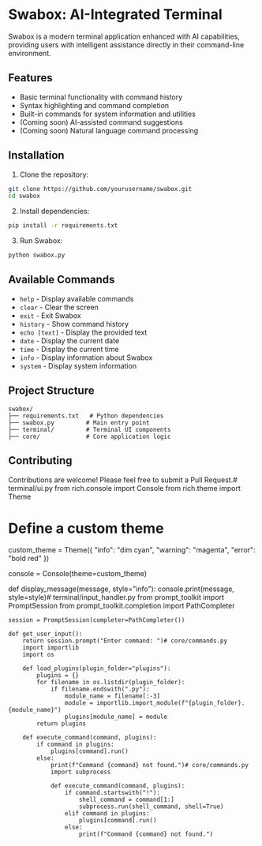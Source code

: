 # Swabox: AI-Integrated Terminal

Swabox is a modern terminal application enhanced with AI capabilities, providing users with intelligent assistance directly in their command-line environment.

## Features

- Basic terminal functionality with command history
- Syntax highlighting and command completion
- Built-in commands for system information and utilities
- (Coming soon) AI-assisted command suggestions
- (Coming soon) Natural language command processing

## Installation

1. Clone the repository:
```bash
git clone https://github.com/yourusername/swabox.git
cd swabox
```

2. Install dependencies:
```bash
pip install -r requirements.txt
```

3. Run Swabox:
```bash
python swabox.py
```

## Available Commands

- `help` - Display available commands
- `clear` - Clear the screen
- `exit` - Exit Swabox
- `history` - Show command history
- `echo [text]` - Display the provided text
- `date` - Display the current date
- `time` - Display the current time
- `info` - Display information about Swabox
- `system` - Display system information

## Project Structure

```
swabox/
├── requirements.txt   # Python dependencies
├── swabox.py         # Main entry point
├── terminal/         # Terminal UI components
├── core/             # Core application logic
```

## Contributing

Contributions are welcome! Please feel free to submit a Pull Request.# terminal/ui.py
from rich.console import Console
from rich.theme import Theme

# Define a custom theme
custom_theme = Theme({
    "info": "dim cyan",
    "warning": "magenta",
    "error": "bold red"
})

console = Console(theme=custom_theme)

def display_message(message, style="info"):
    console.print(message, style=style)# terminal/input_handler.py
    from prompt_toolkit import PromptSession
    from prompt_toolkit.completion import PathCompleter
    
    session = PromptSession(completer=PathCompleter())
    
    def get_user_input():
        return session.prompt("Enter command: ")# core/commands.py
        import importlib
        import os
        
        def load_plugins(plugin_folder="plugins"):
            plugins = {}
            for filename in os.listdir(plugin_folder):
                if filename.endswith(".py"):
                    module_name = filename[:-3]
                    module = importlib.import_module(f"{plugin_folder}.{module_name}")
                    plugins[module_name] = module
            return plugins
        
        def execute_command(command, plugins):
            if command in plugins:
                plugins[command].run()
            else:
                print(f"Command {command} not found.")# core/commands.py
                import subprocess
                
                def execute_command(command, plugins):
                    if command.startswith("!"):
                        shell_command = command[1:]
                        subprocess.run(shell_command, shell=True)
                    elif command in plugins:
                        plugins[command].run()
                    else:
                        print(f"Command {command} not found.")